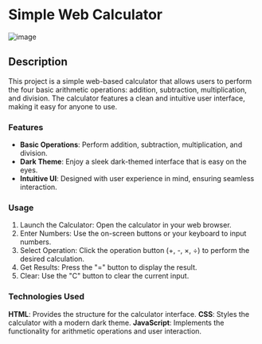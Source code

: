 # Simple Web Calculator

![image](https://github.com/user-attachments/assets/26cef95b-9559-424f-a269-38bc1c90d364)

## Description
This project is a simple web-based calculator that allows users to perform the four basic arithmetic operations: addition, subtraction, multiplication, and division. The calculator features a clean and intuitive user interface, making it easy for anyone to use.

### Features 
- **Basic Operations**: Perform addition, subtraction, multiplication, and division.
- **Dark Theme**: Enjoy a sleek dark-themed interface that is easy on the eyes.
- **Intuitive UI**: Designed with user experience in mind, ensuring seamless interaction.

### Usage
1. Launch the Calculator: Open the calculator in your web browser.
2. Enter Numbers: Use the on-screen buttons or your keyboard to input numbers.
3. Select Operation: Click the operation button (+, -, ×, ÷) to perform the desired calculation.
4. Get Results: Press the "=" button to display the result.
5. Clear: Use the "C" button to clear the current input.

### Technologies Used
**HTML**: Provides the structure for the calculator interface.
**CSS**: Styles the calculator with a modern dark theme.
**JavaScript**: Implements the functionality for arithmetic operations and user interaction.
